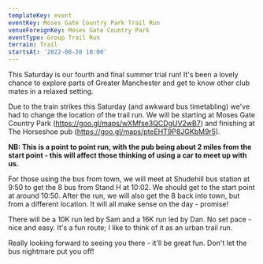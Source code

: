 ```yaml
---
templateKey: event
eventKey: Moses Gate Country Park Trail Run
venueForeignKey: Moses Gate Country Park
eventType: Group Trail Run
terrain: Trail
startsAt: '2022-08-20 10:00'
---
```

This Saturday is our fourth and final summer trial run! It's been a lovely chance to explore parts of Greater Manchester and get to know other club mates in a relaxed setting. 

Due to the train strikes this Saturday (and awkward bus timetabling) we've had to change the location of the trail run. We will be starting at Moses Gate Country Park (https://goo.gl/maps/wXMfse3QCDgUV2wB7) and finishing at The Horseshoe pub (https://goo.gl/maps/pteEHT9P8JGKbM9r5). 

**NB: This is a point to point run, with the pub being about 2 miles from the start point - this will affect those thinking of using a car to meet up with us.**

For those using the bus from town, we will meet at Shudehill bus station at 9:50 to get the 8 bus from Stand H at 10:02. We should get to the start point at around 10:50. After the run, we will also get the 8 back into town, but from a different location. It will all make sense on the day - promise!

There will be a 10K run led by Sam and a 16K run led by Dan. No set pace - nice and easy. It's a fun route; I like to think of it as an urban trail run. 

Really looking forward to seeing you there - it'll be great fun. Don't let the bus nightmare put you off!
